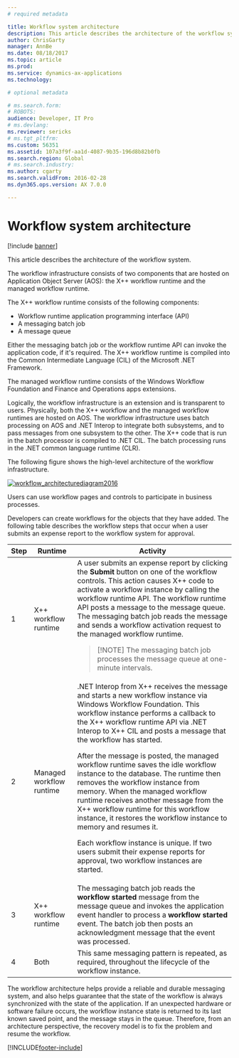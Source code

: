 ```yaml
---
# required metadata

title: Workflow system architecture
description: This article describes the architecture of the workflow system.
author: ChrisGarty
manager: AnnBe
ms.date: 08/18/2017
ms.topic: article
ms.prod: 
ms.service: dynamics-ax-applications
ms.technology: 

# optional metadata

# ms.search.form: 
# ROBOTS: 
audience: Developer, IT Pro
# ms.devlang: 
ms.reviewer: sericks
# ms.tgt_pltfrm: 
ms.custom: 56351
ms.assetid: 107a3f9f-aa1d-4087-9b35-196d8b82b0fb
ms.search.region: Global
# ms.search.industry: 
ms.author: cgarty
ms.search.validFrom: 2016-02-28
ms.dyn365.ops.version: AX 7.0.0

---
```


# Workflow system architecture

[!include [banner](../includes/banner.md)]

This article describes the architecture of the workflow system.

The workflow infrastructure consists of two components that are hosted on Application Object Server (AOS): the X++ workflow runtime and the managed workflow runtime.

The X++ workflow runtime consists of the following components:

- Workflow runtime application programming interface (API)
- A messaging batch job
- A message queue

Either the messaging batch job or the workflow runtime API can invoke the application code, if it's required. The X++ workflow runtime is compiled into the Common Intermediate Language (CIL) of the Microsoft .NET Framework.

The managed workflow runtime consists of the Windows Workflow Foundation and Finance and Operations apps extensions.

Logically, the workflow infrastructure is an extension and is transparent to users. Physically, both the X++ workflow and the managed workflow runtimes are hosted on AOS. The workflow infrastructure uses batch processing on AOS and .NET Interop to integrate both subsystems, and to pass messages from one subsystem to the other. The X++ code that is run in the batch processor is compiled to .NET CIL. The batch processing runs in the .NET common language runtime (CLR).

The following figure shows the high-level architecture of the workflow infrastructure.

[![workflow\_architecturediagram2016](./media/workflow_architecturediagram2016.png)](./media/workflow_architecturediagram2016.png)

Users can use workflow pages and controls to participate in business processes.

Developers can create workflows for the objects that they have added. The following table describes the workflow steps that occur when a user submits an expense report to the workflow system for approval.

| Step | Runtime                  | Activity |
|------|--------------------------|----------|
| 1    | X++ workflow runtime     | A user submits an expense report by clicking the **Submit** button on one of the workflow controls. This action causes X++ code to activate a workflow instance by calling the workflow runtime API. The workflow runtime API posts a message to the message queue. The messaging batch job reads the message and sends a workflow activation request to the managed workflow runtime.<blockquote>[!NOTE] The messaging batch job processes the message queue at one-minute intervals.</blockquote> |
| 2    | Managed workflow runtime | .NET Interop from X++ receives the message and starts a new workflow instance via Windows Workflow Foundation. This workflow instance performs a callback to the X++ workflow runtime API via .NET Interop to X++ CIL and posts a message that the workflow has started.<p>After the message is posted, the managed workflow runtime saves the idle workflow instance to the database. The runtime then removes the workflow instance from memory. When the managed workflow runtime receives another message from the X++ workflow runtime for this workflow instance, it restores the workflow instance to memory and resumes it.</p><p>Each workflow instance is unique. If two users submit their expense reports for approval, two workflow instances are started.</p> |
| 3    | X++ workflow runtime     | The messaging batch job reads the **workflow started** message from the message queue and invokes the application event handler to process a **workflow started** event. The batch job then posts an acknowledgment message that the event was processed. |
| 4    | Both                     | This same messaging pattern is repeated, as required, throughout the lifecycle of the workflow instance. |

The workflow architecture helps provide a reliable and durable messaging system, and also helps guarantee that the state of the workflow is always synchronized with the state of the application. If an unexpected hardware or software failure occurs, the workflow instance state is returned to its last known saved point, and the message stays in the queue. Therefore, from an architecture perspective, the recovery model is to fix the problem and resume the workflow.


[!INCLUDE[footer-include](../../../includes/footer-banner.md)]